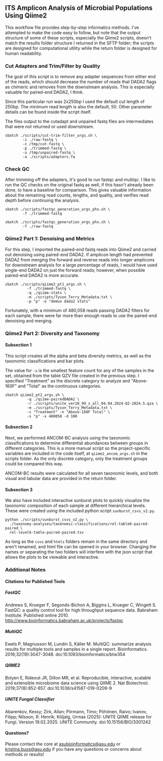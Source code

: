 ## ITS Amplicon Analysis of Microbial Populations Using Qiime2

This workflow file provides step-by-step informatics methods. I've attempted to make the code easy to follow, but note that the output structure of some of these scripts, especially the Qiime2 scripts, doesn't match the results folder structure I returned in the SFTP folder; the scripts are designed for computational utility while the return folder is designed for human readability.  

### Cut Adapters and Trim/Filter by Quality

The goal of this script is to remove any adapter sequences from either end of the reads, which should decrease the number of reads that DADA2 flags as chimeric and removes from the downstream analysis. This is especially valuable for paired-end DADA2, I think.

Since this particular run was 2x250bp I used the default cut length of 250bp. The minimum read length is also the default, 50. Other parameter details can be found inside the script itself.

The files output to the cutadapt and unpaired fastq files are intermediates that were not returned or used downstream.

```
sbatch ./scripts/cut-trim-filter_args.sh \
        -i ./raw-fastq \
        -c /tmp/cut-fastq \
        -p ./trimmed-fastq \
        -u /tmp/unpaired-fastq \
        -a ./scripts/adapters.fa
```

### Check QC

After trimming off the adapters, it's good to run fastqc and multiqc. I like to run the QC checks on the original fastq as well, if this hasn't already been done, to have a baseline for comparison. This gives valuable information about the remaining read counts, lengths, and quality, and verifies read depth before continuing the analysis.

```
sbatch ./scripts/fastqc_generation_args_phx.sh \
        -f ./trimmed-fastq

sbatch ./scripts/fastqc_generation_args_phx.sh \
        -f ./raw-fastq
```

### Qiime2 Part 1: Denoising and Metrics

For this step, I imported the paired-end fastq reads into Qiime2 and carried out denoising using paired-end DADA2. If amplicon length had prevented DADA2 from merging the forward and reverse reads into longer amplicons for downstream analysis for a large percentage of reads, I would have used single-end DADA2 on just the forward reads; however, when possible paired-end DADA2 is more accurate.

```
sbatch ./scripts/qiime2_pt1_args.sh \
          -f ./trimmed-fastq \
          -q ./qiime-stats \
          -m ./scripts/Tyson_Terry_Metadata.txt \
          -p "p" -o "demux dada2 stats"
```

Fortunately, with a minimum of 480,058 reads passing DADA2 filters for each sample, there were far more than enough reads to use the paired-end denoising and merging.

### Qiime2 Part 2: Diversity and Taxonomy

#### Subsection 1

This script creates all the alpha and beta diversity metrics, as well as the taxonomic classifications and bar plots.

The value for `-x` is the smallest feature count for any of the samples in the set, obtained from the table QZV file created in the previous step. I specified "Treatment" as the discrete category to analyze and "Above-160F" and "Total" as the continuous categories.

```
sbatch qiime2_pt2_args.sh \
          -q ./qiime-pairedDADA2 \
          -r ./scripts/unite_ver10_99_s_all_04.04.2024-Q2-2024.5.qza \
          -m ./scripts/Tyson_Terry_Metadata.txt \
          -c "Treatment" -n "Above-160F Total" \
          -s "p" -x 480058 -d 100
```

#### Subsection 2

Next, we performed ANCOM-BC analysis using the taxonomic classifications to determine differential abundances between groups in different categories. This is a more manual script so the project-specific variables are included in the code itself, at `qiime2_ancom_args.sh` in the scripts folder. As the only discrete category, only the treatment groups could be compared this way.

ANCOM-BC results were calculated for all seven taxonomic levels, and both visual and tabular data are provided in the return folder.

#### Subsection 3

We also have included interactive sunburst plots to quickly visualize the taxonomic composition of each sample at different hierarchical levels. These were created using the included python script `sunburst_csvs_v2.py`.

```
python ./scripts/sunburst_csvs_v2.py \
  ./taxonomy-analyses/taxonomic-classifications/rel-table6-paired-paired \
  rel-level6-table-paired-paired.tsv
```

As long as the `csvs` and `htmls` folders remain in the same directory and aren't renamed, and html file can be opened in your browser. Changing the names or separating the two folders will interfere with the json script that allows the plots to be viewable and interactive.

### Additional Notes

#### Citations for Published Tools

##### FastQC
Andrews S, Krueger F, Segonds-Bichon A, Biggins L, Krueger C, Wingett S. FastQC: a quality control tool for high throughput sequence data. Babraham Institute. Published online 2010. http://www.bioinformatics.babraham.ac.uk/projects/fastqc

##### MultiQC
Ewels P, Magnusson M, Lundin S, Käller M. MultiQC: summarize analysis results for multiple tools and samples in a single report. Bioinformatics. 2016;32(19):3047-3048. doi:10.1093/bioinformatics/btw354

##### QIIME2
Bolyen E, Rideout JR, Dillon MR, et al. Reproducible, interactive, scalable and extensible microbiome data science using QIIME 2. Nat Biotechnol. 2019;37(8):852-857. doi:10.1038/s41587-019-0209-9

##### UNITE Fungal Classifier
Abarenkov, Kessy; Zirk, Allan; Piirmann, Timo; Pöhönen, Raivo; Ivanov, Filipp; Nilsson, R. Henrik; Kõljalg, Urmas (2025): UNITE QIIME release for Fungi. Version 19.02.2025. UNITE Community. doi:10.15156/BIO/3301242

#### Questions?

Please contact the core at asubioinformatics@asu.edu or kristina.buss@asu.edu if you have any questions or concerns about methods or results!
